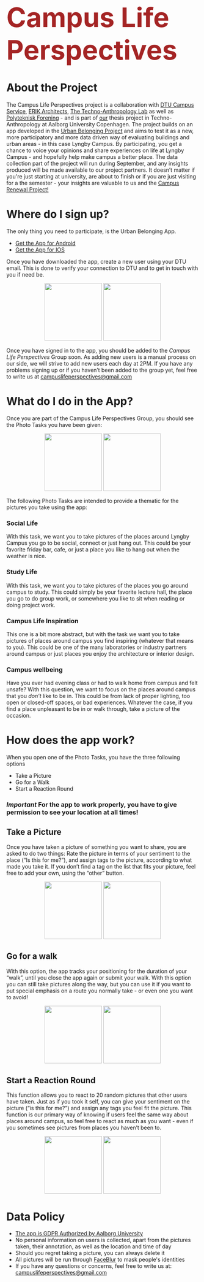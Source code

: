 # <span style="color:#a42424;font-weight:bold;font-size:250%"> Campus Life Perspectives</span>

# About the Project
The Campus Life Perspectives project is a collaboration with [DTU Campus Service](https://www.dtu.dk/om-dtu/organisation/administration/campus_service), [ERIK Architects](https://www.erik.dk/), [The Techno-Anthropology Lab](https://www.tantlab.aau.dk/) as well as [Polyteknisk Forening](https://www.pf.dk/) - and is part of [our](link) thesis project in Techno-Anthropology at Aalborg University Copenhagen. The project builds on an app developed in the [Urban Belonging Project](https://urbanbelonging.com/en) and aims to test it as a new, more participatory and more data driven way of evaluating buildings and urban areas - in this case Lyngby Campus. By participating, you get a chance to voice your opinions and share experiences on life at Lyngby Campus - and hopefully help make campus a better place. The data collection part of the project will run during September, and any insights produced will be made available to our project partners. It doesn’t matter if you're just starting at university, are about to finish or if you are just visiting for a the semester - your insights are valuable to us and the [Campus Renewal Project!](https://campusudvikling.dtu.dk/)


# Where do I sign up?
The only thing you need to participate, is the Urban Belonging App.
- [Get the App for Android](https://play.google.com/store/apps/details?id=com.urbanbelonging.app)
- [Get the App for IOS](https://apps.apple.com/us/app/urban-belonging/id1573456017)


Once you have downloaded the app, create a new user using your DTU email. This is done to verify your connection to DTU and to get in touch with you if need be.

<p align="center">
  <img src="images/Welcome to Urban Belonging.jpg" width="150"> <img src="images/Create an account.jpg" width="150"> 
</p>

Once you have signed in to the app, you should be added to the *Campus Life Perspectives* Group soon. As adding new users is a manual process on our side, we will strive to add new users each day at 2PM. If you have any problems signing up or if you haven’t been added to the group yet, feel free to write us at <campuslifeperspectives@gmail.com>

# What do I do in the App?
Once you are part of the Campus Life Perspectives Group, you should see the Photo Tasks you have been given: 

<p align="center">  
  <img src="images/Your Groups Test.jpg" width="150"> <img src="images/Photo Tasks Test.jpg" width="150"> 
</p>

The following Photo Tasks are intended to provide a thematic for the pictures you take using the app:

### Social Life
With this task, we want you to take pictures of the places around Lyngby Campus you go to be social, connect or just hang out. This could be your favorite friday bar, cafe, or just a place you like to hang out when the weather is nice.

### Study Life
With this task, we want you to take pictures of the places you go around campus to study. This could simply be your favorite lecture hall, the place you go to do group work, or somewhere you like to sit when reading or doing project work.

### Campus Life Inspiration
This one is a bit more abstract, but with the task we want you to take pictures of places around campus you find inspiring (whatever that means to you). This could be one of the many laboratories or industry partners around campus or just places you enjoy the architecture or interior design.

### Campus wellbeing
Have you ever had evening class or had to walk home from campus and felt unsafe? With this question, we want to focus on the places around campus that you _don’t_ like to be in. This could be from lack of proper lighting, too open or closed-off spaces, or bad experiences. Whatever the case, if you find a place unpleasant to be in or walk through, take a picture of the occasion.

# How does the app work?
When you open one of the Photo Tasks, you have the three following options
- Take a Picture
- Go for a Walk
- Start a Reaction Round

### *Important* For the app to work properly, you have to give permission to see your location at all times!

## Take a Picture
Once you have taken a picture of something you want to share, you are asked to do two things: Rate the picture in terms of your sentiment to the place (“Is this for me?”), and assign tags to the picture, according to what made you take it. If you don’t find a tag on the list that fits your picture, feel free to add your own, using the “other” button.

<p align="center">
  <img src="images/Take a Picture UB Test 1.png" width="150"> <img src="images/Take a Picture Tags.jpg" width="150"> 
</p>

## Go for a walk
With this option, the app tracks your positioning for the duration of your “walk”, until you close the app again or submit your walk. With this option you can still take pictures along the way, but you can use it if you want to put special emphasis on a route you normally take - or even one you want to avoid!

<p align="center">
  <img src="images/Go for a Walk UB Test 1.png" width="150"> <img src="images/Go for a Walk UB Test 2.png" width="150"> 
</p>

## Start a Reaction Round
This function allows you to react to 20 random pictures that other users have taken. Just as if you took it self, you can give your sentiment on the picture (“is this for me?”) and assign any tags you feel fit the picture. This function is our primary way of knowing if users feel the same way about places around campus, so feel free to react as much as you want - even if you sometimes see pictures from places you haven’t been to.

<p align="center">
  <img src="images/Reaction UB Test 1.png" width="150"> <img src="images/Reaction Round UB Test 2.png" width="150"> 
</p>

# Data Policy
- [The app is GDPR Authorized by Aalborg University](https://urbanbelonging.com/da?page=5)
- No personal information on users is collected, apart from the pictures taken, their annotation, as well as the location and time of day
- Should you regret taking a picture, you can always delete it
- All pictures will be run through [FaceBlur](https://github.com/guendas/FaceBlur) to mask people's identities
- If you have any questions or concerns, feel free to write us at: <campuslifeperspectives@gmail.com>
